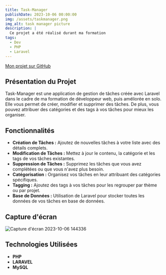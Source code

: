 ```yaml
---
title: Task-Manager
publishDate: 2023-10-06 00:00:00
img: /assets/taskmanager.png
img_alt: task manager picture
description: |
  Ce projet a été réalisé durant ma formation
tags:
  - Dev
  - PHP
  - Laravel
---
```


[Mon projet sur GitHub](https://github.com/YoanBuscail/Task-Manager)

## Présentation du Projet

Task-Manager est une application de gestion de tâches créée avec Laravel dans le cadre de ma formation de développeur web, puis améliorée en solo. Elle vous permet de créer, modifier et supprimer des tâches. De plus, vous pouvez attribuer des catégories et des tags à vos tâches pour mieux les organiser.

## Fonctionnalités

- **Création de Tâches :** Ajoutez de nouvelles tâches à votre liste avec des détails complets.
- **Modification de Tâches :** Mettez à jour le contenu, la catégorie et les tags de vos tâches existantes.
- **Suppression de Tâches :** Supprimez les tâches que vous avez complétées ou que vous n'avez plus besoin.
- **Catégorisation :** Organisez vos tâches en leur attribuant des catégories spécifiques.
- **Tagging :** Ajoutez des tags à vos tâches pour les regrouper par thème ou par projet.
- **Base de Données :** Utilisation de Laravel pour stocker toutes les données de vos tâches en base de données.

## Capture d'écran

![Capture d'écran 2023-10-06 144336](https://github.com/YoanBuscail/Task-Manager/assets/131248915/6410b7fd-9c82-43db-96d4-3dc19025c28e)

## Technologies Utilisées

- **PHP** 
- **LARAVEL** 
- **MySQL** 